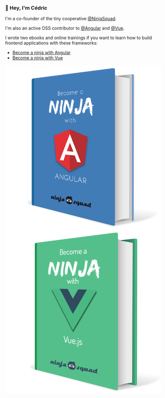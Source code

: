 ### 👋 Hey, I'm Cédric

I'm a co-founder of the tiny cooperative [@NinjaSquad](https://ninja-squad.com/).

I'm also an active OSS contributor to [@Angular](https://github.com/angular/angular) and [@Vue](https://github.com/vujs/vue-next).

I wrote two ebooks and online trainings if you want to learn how to build frontend applications with these frameworks:

- [Become a ninja with Angular](https://books.ninja-squad.com/angular)
- [Become a ninja with Vue](https://books.ninja-squad.com/vue)

![Become a ninja with Angular](ebook-cover-ng.png)
![Become a ninja with Vue](ebook-cover-vue.png)